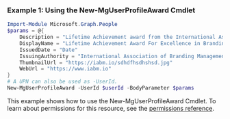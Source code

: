 ### Example 1: Using the New-MgUserProfileAward Cmdlet
```powershell
Import-Module Microsoft.Graph.People
$params = @{
	Description = "Lifetime Achievement award from the International Association of Branding Managers"
	DisplayName = "Lifetime Achievement Award For Excellence in Branding"
	IssuedDate = "Date"
	IssuingAuthority = "International Association of Branding Management"
	ThumbnailUrl = "https://iabm.io/sdhdfhsdhshsd.jpg"
	WebUrl = "https://www.iabm.io"
}
# A UPN can also be used as -UserId.
New-MgUserProfileAward -UserId $userId -BodyParameter $params
```
This example shows how to use the New-MgUserProfileAward Cmdlet.
To learn about permissions for this resource, see the [permissions reference](/graph/permissions-reference).
